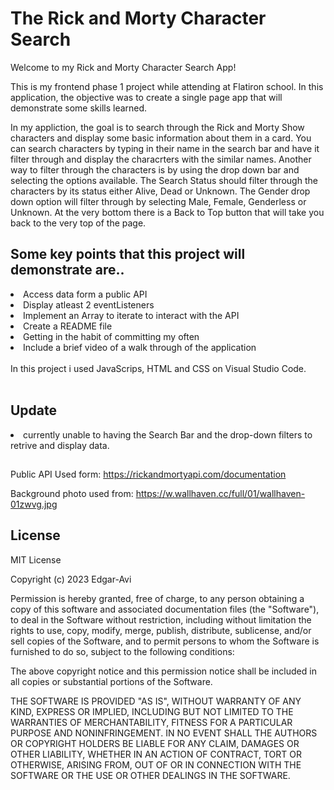 # The Rick and Morty Character Search

<bold>Welcome to my Rick and Morty Character Search App!</bold>

This is my frontend phase 1 project while attending at Flatiron school.
In this application, the objective was to create a single page app that will demonstrate some skills learned.

In my appliction, the goal is to search through the Rick and Morty Show characters and display some basic information about them in a card. You can search characters by typing in their name in the search bar and have it filter through and display the characrters with the similar names. Another way to filter through the characters is by using the drop down bar and selecting the options available. The Search Status should filter through the characters by its status either Alive, Dead or Unknown. The Gender drop down option will filter through by selecting Male, Female, Genderless or Unknown. At the very bottom there is a Back to Top button that will take you back to the very top of the page.

## Some key points that this project will demonstrate are..
<li>Access data form a public API
<li>Display atleast 2 eventListeners
<li>Implement an Array to iterate to interact with the API
<li>Create a README file
<li>Getting in the habit of committing my often
<li>Include a brief video of a walk through of the application
<br>
<br>
In this project i used JavaScrips, HTML and CSS on Visual Studio Code.
<br>
<br>

## Update
<li>currently unable to having the Search Bar and the drop-down filters to retrive and display data.

## 
Public API Used form: https://rickandmortyapi.com/documentation

Background photo used from:  https://w.wallhaven.cc/full/01/wallhaven-01zwvg.jpg

## License
MIT License

Copyright (c) 2023 Edgar-Avi

Permission is hereby granted, free of charge, to any person obtaining a copy
of this software and associated documentation files (the "Software"), to deal
in the Software without restriction, including without limitation the rights
to use, copy, modify, merge, publish, distribute, sublicense, and/or sell
copies of the Software, and to permit persons to whom the Software is
furnished to do so, subject to the following conditions:

The above copyright notice and this permission notice shall be included in all
copies or substantial portions of the Software.

THE SOFTWARE IS PROVIDED "AS IS", WITHOUT WARRANTY OF ANY KIND, EXPRESS OR
IMPLIED, INCLUDING BUT NOT LIMITED TO THE WARRANTIES OF MERCHANTABILITY,
FITNESS FOR A PARTICULAR PURPOSE AND NONINFRINGEMENT. IN NO EVENT SHALL THE
AUTHORS OR COPYRIGHT HOLDERS BE LIABLE FOR ANY CLAIM, DAMAGES OR OTHER
LIABILITY, WHETHER IN AN ACTION OF CONTRACT, TORT OR OTHERWISE, ARISING FROM,
OUT OF OR IN CONNECTION WITH THE SOFTWARE OR THE USE OR OTHER DEALINGS IN THE
SOFTWARE.
